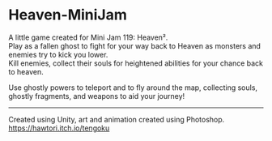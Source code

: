 # Heaven-MiniJam

A little game created for Mini Jam 119: Heaven².
\
Play as a fallen ghost to fight for your way back to Heaven as monsters and enemies try to kick you lower. 
\
Kill enemies, collect their souls for heightened abilities  for your chance back to heaven.

Use ghostly powers to teleport and to fly around the map, collecting souls, ghostly fragments, and weapons to aid your journey!

---
Created using Unity, art and animation created using Photoshop.
https://hawtori.itch.io/tengoku
